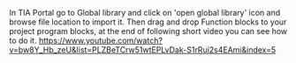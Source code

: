 In TIA Portal go to Global library and click on 'open global library' icon and browse file location to import it.
Then drag and drop Function blocks to your project program blocks, at the end of following short video you can see how to do it.
https://www.youtube.com/watch?v=bw8Y_Hb_zeU&list=PLZBeTCrw51wtEPLvDak-S1rRui2s4EAmi&index=5

